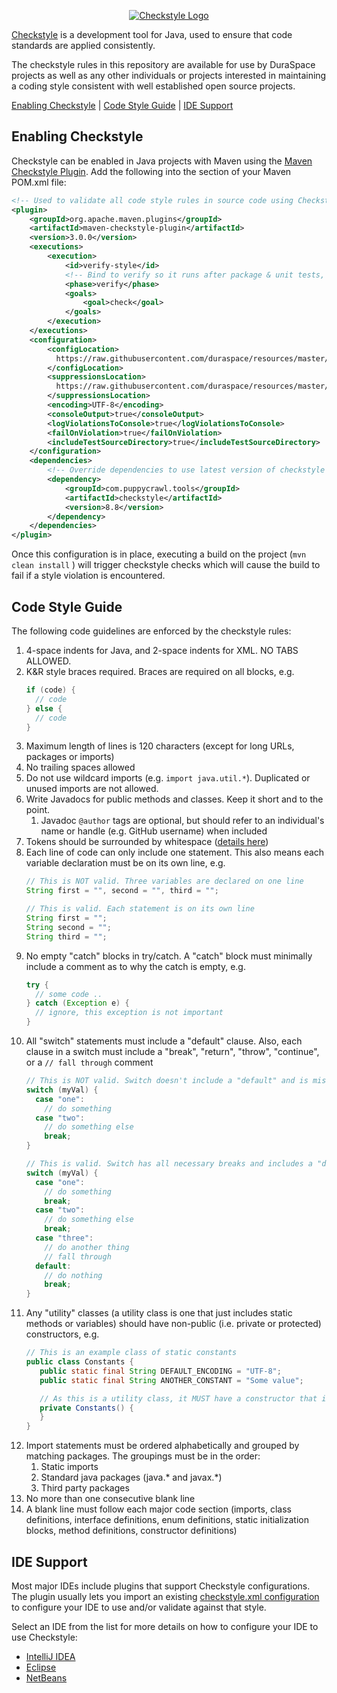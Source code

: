 <p align="center">
  <a href="http://checkstyle.sourceforge.net"><img src="http://checkstyle.sourceforge.net/images/header-checkstyle-logo.png" alt="Checkstyle Logo"/></a>
</p>

[Checkstyle](https://github.com/checkstyle/checkstyle) is a development tool for Java, used to ensure that code standards are applied consistently.

The checkstyle rules in this repository are available for use by DuraSpace projects as well as any other individuals or projects interested in maintaining a coding style consistent with well established open source projects.

[Enabling Checkstyle](#enabling-checkstyle) | [Code Style Guide](#code-style-guide) | [IDE Support](#ide-support)

## Enabling Checkstyle

Checkstyle can be enabled in Java projects with Maven using the [Maven Checkstyle Plugin](https://maven.apache.org/plugins/maven-checkstyle-plugin). Add the following into the <build><plugins> section of your Maven POM.xml file:

```xml
<!-- Used to validate all code style rules in source code using Checkstyle -->
<plugin>
    <groupId>org.apache.maven.plugins</groupId>
    <artifactId>maven-checkstyle-plugin</artifactId>
    <version>3.0.0</version>
    <executions>
        <execution>
            <id>verify-style</id>
            <!-- Bind to verify so it runs after package & unit tests, but before install -->
            <phase>verify</phase>
            <goals>
                <goal>check</goal>
            </goals>
        </execution>
    </executions>
    <configuration>
        <configLocation>
          https://raw.githubusercontent.com/duraspace/resources/master/checkstyle/duraspace-checkstyle.xml
        </configLocation>
        <suppressionsLocation>
          https://raw.githubusercontent.com/duraspace/resources/master/checkstyle/duraspace-checkstyle-suppressions.xml
        </suppressionsLocation>
        <encoding>UTF-8</encoding>
        <consoleOutput>true</consoleOutput>
        <logViolationsToConsole>true</logViolationsToConsole>
        <failOnViolation>true</failOnViolation>
        <includeTestSourceDirectory>true</includeTestSourceDirectory>
    </configuration>
    <dependencies>
        <!-- Override dependencies to use latest version of checkstyle -->
        <dependency>
            <groupId>com.puppycrawl.tools</groupId>
            <artifactId>checkstyle</artifactId>
            <version>8.8</version>
        </dependency>
    </dependencies>
</plugin>
```

Once this configuration is in place, executing a build on the project  (`mvn clean install` ) will trigger checkstyle checks which will cause the build to fail if a style violation is encountered.

## Code Style Guide

The following code guidelines are enforced by the checkstyle rules:

1. 4-space indents for Java, and 2-space indents for XML. NO TABS ALLOWED.
2. K&R style braces required. Braces are required on all blocks, e.g.
    ```java
    if (code) {
      // code
    } else {
      // code
    }
    ```
3. Maximum length of lines is 120 characters (except for long URLs, packages or imports)
4. No trailing spaces allowed
5. Do not use wildcard imports (e.g. `import java.util.*`). Duplicated or unused imports are not allowed.
6. Write Javadocs for public methods and classes. Keep it short and to the point.
   1. Javadoc `@author` tags are optional, but should refer to an individual's name or handle (e.g. GitHub username) when included
7. Tokens should be surrounded by whitespace ([details here](http://checkstyle.sourceforge.net/config_whitespace.html#WhitespaceAround)) 
8. Each line of code can only include one statement.  This also means each variable declaration must be on its own line, e.g.
    ```java
    // This is NOT valid. Three variables are declared on one line
    String first = "", second = "", third = "";

    // This is valid. Each statement is on its own line
    String first = "";
    String second = "";
    String third = "";
    ```
9. No empty "catch" blocks in try/catch.  A "catch" block must minimally include a comment as to why the catch is empty, e.g. 
    ```java
    try {
      // some code ..
    } catch (Exception e) {
      // ignore, this exception is not important
    }
    ```   
10. All "switch" statements must include a "default" clause.  Also, each clause in a switch must include a "break", "return", "throw", "continue", or a `// fall through` comment 
    ```java
    // This is NOT valid. Switch doesn't include a "default" and is missing a "break" in first "case"
    switch (myVal) {
      case "one":
        // do something
      case "two":
        // do something else
        break;
    }

    // This is valid. Switch has all necessary breaks and includes a "default" clause
    switch (myVal) {
      case "one":
        // do something
        break;
      case "two":
        // do something else
        break;
      case "three":
        // do another thing
        // fall through
      default:
        // do nothing
        break;
    }
    ```
11. Any "utility" classes (a utility class is one that just includes static methods or variables) should have non-public (i.e. private or protected) constructors, e.g.
    ```java
    // This is an example class of static constants
    public class Constants {
       public static final String DEFAULT_ENCODING = "UTF-8";
       public static final String ANOTHER_CONSTANT = "Some value";

       // As this is a utility class, it MUST have a constructor that is non-public.
       private Constants() {
       }
    }
    ```
12. Import statements must be ordered alphabetically and grouped by matching packages. The groupings must be in the order:
    1. Static imports
    2. Standard java packages (java.* and javax.*)
    3. Third party packages
13. No more than one consecutive blank line
14. A blank line must follow each major code section (imports, class definitions, interface definitions, enum definitions, static initialization blocks, method definitions, constructor definitions)

## IDE Support

Most major IDEs include plugins that support Checkstyle configurations. The plugin usually lets you import an existing [checkstyle.xml configuration](https://raw.githubusercontent.com/duraspace/resources/master/checkstyle/duraspace-checkstyle.xml) to configure your IDE to use and/or validate against that style.

Select an IDE from the list for more details on how to configure your IDE to use Checkstyle:

* [IntelliJ IDEA](ide-support/intellij.md)
* [Eclipse](ide-support/eclipse.md)
* [NetBeans](ide-support/netbeans.md)
